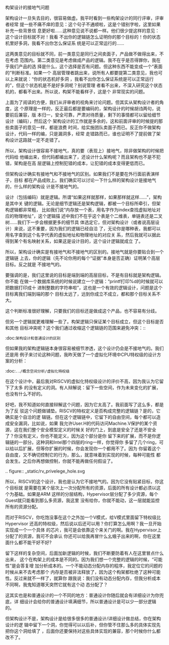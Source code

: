    
构架设计的接地气问题

架构设计一旦失去目的，很容易做虚。我平时看到一些构架设计的同行评审，评审者经常
提一些不痛不痒的意见：这个句子不通顺啦，这是个错别字啦，这里如果补充一些背景信
息更好啦……这种意见说不说都一样。他们很少提这样的意见：这个设计目标就不对！我看
不出你的逻辑链怎么证明你的那个目标的！你的状态机里好多洞，我看不出你怎么保证系
统是可以正常运行的……

这两类意见的目标就不同，前一类意见是同行之间卖面子，产品做不做得出来，不在考虑
范围内。第二类意见是考虑做成产品的逻辑。我不在乎是否得罪你，我在乎我们产品的选
择是什么，这个选择是否有问题。但这种东西不能变成一个“表面的”判断标准。如果一个
高层管理者跳出来，说所有人都要提第二类意见，我也可以上来就说：“你的状态机好多洞
，我看不出你怎么保证系统是可以正常运行的”，但这个状态机是不是好多洞呢？别说管理
者看不出来，不深入研究这个状态机的，都看不出来。所以说，构架不能看样子，这是个
非常现实的问题。

上面为了阅读的方便，我们从评审者的视角来讨论问题。但其实从架构设计者的角度，这
个原理是一样的，反正最后都是要编码的，架构设计的时候胡诌两句，说要前后兼容，版
本归一，安全可靠，严肃对待质量，剩下的事情都可以留给细节设计（编码），然后这个
架构设计的工作就是多余的，这和前面评审的时候提的那些卖面子的意见一样，都是浪费
时间，给实施团队卖面子而已。反正你不做架构设计，代码一样的编，只是漏洞多，经常
走错路而已，谁也证明不了提前做了架构设计这路就一定不走错了。

所以，架构设计很容易不接地气，真的要（表现上）接地气，除非做架构的时候把代码给
他编出来，但代码都编出来了，还设计什么架构呢？而且架构也不是不犯错，架构是在高
层逻辑上控制犯错的成本，让犯错的成本变得更低而已。

但架构设计确实有接地气和不接地气的区别。如果我们不是要在外行面前表演样子，目标
都在产品成败上。我们确实可以讨论一下什么样的架构设计是接地气的，什么样的架构设
计是不接地气的。

设计（包括编码）就是逻辑。所谓“如果这样就那样，如果那样就这样……”，架构是其中关
键的逻辑。无论是细节逻辑还是架构逻辑，都被一个目标所牵引，但架构逻辑都非常粗，
比如我们说“内存放一个表，用名字作为index查找虚拟地址对应的物理地址”，这个逻辑描
述中我们不在乎这个表是个二维表，单链表还是二叉树……我们下一步会根据更多的细节具
体选定它，但对架构设计（或者说高层设计）来说，这不重要，因为我们的逻辑已经自洽
了，无论你是哪种表，我都可以用名字查到这个名字代表的虚拟地址和物理地址的对应关
系，然后我就可以据此得到某个有名映射关系，如果这是设计目的，这个设计逻辑就成立
了。

所以，架构设计确实是有接地气和不接地气的区别的。接地气就是你要贴合到一个逻辑链
上去，你的逻辑（先不论你用的每个“证据”本身是否正确）证明某个高层目标。反之就是
不接地气的。

要强调的是，我们这里说的目标是端到端的高层目标，不是有目标就是架构逻辑。你不能
在做一个数据库系统的时候说建立一个逻辑：“printf打印%d的时候就可以把数据打印成十
进制整数的字符串啦”，这也是一个有效的逻辑设计，问题是这个目标离我们端到端的那个
目标太远了，远到你成立不成立，都和那个目标关系不大。

这个判断标准很好理解，只要我们的目标还是做成这个产品，也不容易有分歧。

但另一个逻辑就更难理解一些了。构架逻辑只保证某个目标成立，但这个目标是否和其他
目标冲突呢？这个我们通过收缩这个逻辑链的范围来避免冲突：::

  :doc:`架构设计和普通设计的区别`

但如果我的架构逻辑链本身很容易被细节渗透，这个设计仍会是不接地气的。我们还是用
例子来讨论这种问题，我昨天做了一个虚拟化环境中CPU特权级的设计方案的分析：

  :doc:`../概念空间分析/虚拟化特权级`

在这个设计中，最后我对RISCV的虚拟化特权级设计的评价不高，因为我认为它留下了太多
的没有定义的洞。有人辩解说：留下一些空间，作为未来变化的扩展，也没有什么不好的。

好吧，我不知道如何直接辩解这个问题，因为它太高了。我前面写了这么多，都是为了反
驳这个问题做铺垫。RISCV的特权定义是否构成完整的逻辑链？是的，它确实是个自洽的逻
辑链。但在这个逻辑链中，它留下的自由空间，每个都可以造成安全漏洞，比如说，如果
我允许User.H的代码访问Machine.V保护的某个资源，这在我们整个安全模型定义的时候关
好的门上，到底是安全了还是不安全了？你没有定义，你也不能定义，因为这个部分是你
留下来的扩展，而不是你逻辑链的一部分。这种洞和Intel那个四层的ring一样，你觉得你
多留了几个ring，可以给以后扩展，但等你扩展的时候，你会发现你一个都用不了。因为
你留着这个自由度，又不确切控制它的行为，那么，就意味着到实现的时候，每种可能性
都会发生。之后你再想做控制，你就不能再做任何假设了。

.. figure:: _static/rv_privelege_hole.svg

所以，RISCV的这个设计，我也是认为它不接地气的。因为它没有贴紧目标，你这个目标就
是需要在某个层次上一次分配所有的资源，后面的所有设计都必须以这个为基础。如果是ARM
这样的分层结构，Hypervisor层分配了多少资源，每个Guest就只能看到那么多资源，我这里
没有给你，你就不能动，这一层就能监控所有的资源分配。

而对于RISCV，你吃饱没事在这个之外加一个V模式，给V模式里面留下特权级比Hypervisor
还高的特权级，然后说以后还可以用？你打算怎么用啊？我一旦开始实现成一个一个具体
的芯片，我可是会依靠这个来关门的啊。我在Hypervisor上分配了的资源，我可不会承认
你还可以给我再冒什么幺蛾子出来的啊，你在这里面什么都不能干好不好?

留下这样的复杂空间，后面加新逻辑的时候，我们不断要防着有人在这里冒点什么出来，
这个在构架上的成本是不同的。因为我们想一个完整的逻辑的时候，“可能性”是会答复增
加分析成本的。一个不能动态分配内存的程序，我定位它的问题的时候从来不去考虑那个
内存是否被非法释放了，因为这个构架都杜绝了这种可能性。反过来就不一样了，就算你
跟我说：我们没有动态分配内存，但我分析成本不同啊，我鬼知道哪天突然它就有这个动
态分配了？

这其实也是和普通设计的一个不同的地方：普通设计你随后就会有详细设计为你兜底，详
细设计会给你的普通设计填满细节，所以普通设计是可以少一部分逻辑的。

但架构设计不是，架构设计是给很多很多的普通设计/详细设计做总结，你在架构设计的逻
辑中留下一个洞，你觉得可以以后补，但你管不住那么多的具体实现先把你这个洞给填了
，后面你还要保持对这些具体实现的兼容，那个时候你什么都改不了。

